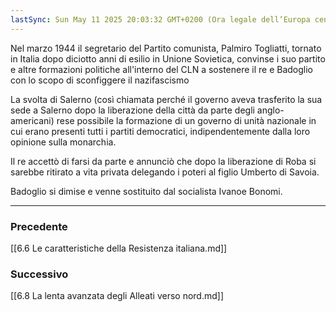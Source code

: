 ```yaml
---
lastSync: Sun May 11 2025 20:03:32 GMT+0200 (Ora legale dell’Europa centrale)
---
```

Nel marzo 1944 il segretario del Partito comunista, Palmiro Togliatti, tornato in Italia dopo diciotto anni di esilio in Unione Sovietica, convinse i suo partito e altre formazioni politiche all'interno del CLN a sostenere il re e Badoglio con lo scopo di sconfiggere il nazifascismo

La svolta di Salerno (così chiamata perché il governo aveva trasferito la sua sede a Salerno dopo la liberazione della città da parte degli anglo-americani) rese possibile la formazione di un governo di unità nazionale in cui erano presenti tutti i partiti democratici, indipendentemente dalla loro opinione sulla monarchia.

Il re accettò di farsi da parte e annunciò che dopo la liberazione di Roba si sarebbe ritirato a vita privata delegando i poteri al figlio Umberto di Savoia.

Badoglio si dimise e venne sostituito dal socialista Ivanoe Bonomi.


---
### Precedente
[[6.6 Le caratteristiche della Resistenza italiana.md]]

### Successivo
[[6.8 La lenta avanzata degli Alleati verso nord.md]]